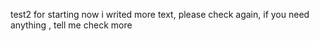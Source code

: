 test2 for starting
now i writed more text, please check again, if you need anything , tell me
check more
